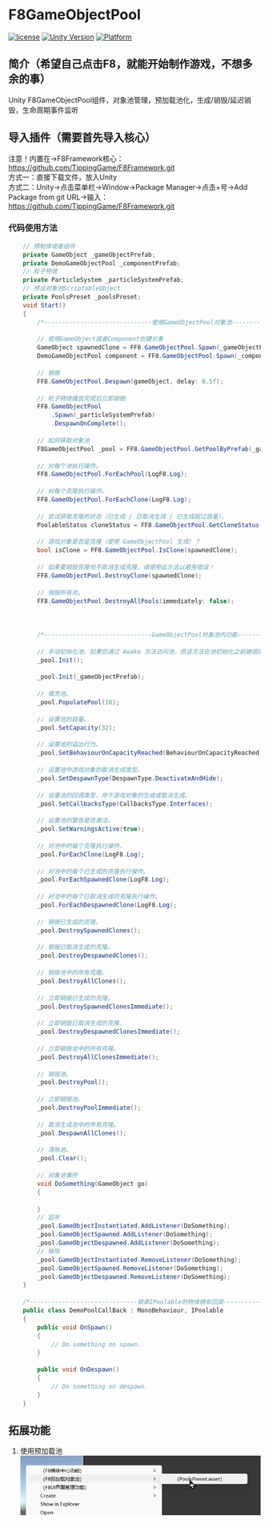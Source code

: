 # F8GameObjectPool

[![license](http://img.shields.io/badge/license-MIT-green.svg)](https://opensource.org/licenses/MIT) 
[![Unity Version](https://img.shields.io/badge/unity-2021.3.15f1-blue)](https://unity.com) 
[![Platform](https://img.shields.io/badge/platform-Win%20%7C%20Android%20%7C%20iOS%20%7C%20Mac%20%7C%20Linux%20%7C%20WebGL-orange)]() 

## 简介（希望自己点击F8，就能开始制作游戏，不想多余的事）
Unity F8GameObjectPool组件，对象池管理，预加载池化，生成/销毁/延迟销毁，生命周期事件监听  

## 导入插件（需要首先导入核心）
注意！内置在->F8Framework核心：https://github.com/TippingGame/F8Framework.git  
方式一：直接下载文件，放入Unity  
方式二：Unity->点击菜单栏->Window->Package Manager->点击+号->Add Package from git URL->输入：https://github.com/TippingGame/F8Framework.git  

### 代码使用方法
```C#
    // 预制体或者组件
    private GameObject _gameObjectPrefab;
    private DemoGameObjectPool _componentPrefab;
    // 粒子特效
    private ParticleSystem _particleSystemPrefab;
    // 预设对象池ScriptableObject
    private PoolsPreset _poolsPreset;
    void Start()
    {
        /*------------------------------使用GameObjectPool对象池------------------------------*/
        
        // 使用GameObject或者Component创建对象
        GameObject spawnedClone = FF8.GameObjectPool.Spawn(_gameObjectPrefab);
        DemoGameObjectPool component = FF8.GameObjectPool.Spawn(_componentPrefab, Vector3.zero, Quaternion.identity, this.transform);
        
        // 销毁
        FF8.GameObjectPool.Despawn(gameObject, delay: 0.5f);
        
        // 粒子特效播放完成后立即销毁
        FF8.GameObjectPool
            .Spawn(_particleSystemPrefab)
            .DespawnOnComplete();
        
        // 如何获取对象池
        F8GameObjectPool _pool = FF8.GameObjectPool.GetPoolByPrefab(_gameObjectPrefab);
        
        // 对每个池执行操作。
        FF8.GameObjectPool.ForEachPool(LogF8.Log);

        // 对每个克隆执行操作。
        FF8.GameObjectPool.ForEachClone(LogF8.Log);

        // 尝试获取克隆的状态（已生成 / 已取消生成 / 已生成超过容量）。
        PoolableStatus cloneStatus = FF8.GameObjectPool.GetCloneStatus(spawnedClone);

        // 游戏对象是否是克隆（使用 GameObjectPool 生成）？
        bool isClone = FF8.GameObjectPool.IsClone(spawnedClone);
        
        // 如果要销毁克隆但不取消生成克隆，请使用此方法以避免错误！
        FF8.GameObjectPool.DestroyClone(spawnedClone);
        
        // 销毁所有池。
        FF8.GameObjectPool.DestroyAllPools(immediately: false);
        
        
        
        /*------------------------------GameObjectPool对象池内功能------------------------------*/
        
        // 手动初始化池。如果您通过 Awake 方法访问池，而该方法在池初始化之前被调用，则可能需要这样做。
        _pool.Init();
        
        _pool.Init(_gameObjectPrefab);

        // 填充池。
        _pool.PopulatePool(16);
        
        // 设置池的容量。
        _pool.SetCapacity(32);
        
        // 设置池的溢出行为。
        _pool.SetBehaviourOnCapacityReached(BehaviourOnCapacityReached.Recycle);
        
        // 设置池中游戏对象的取消生成类型。
        _pool.SetDespawnType(DespawnType.DeactivateAndHide);
        
        // 设置池的回调类型，用于游戏对象的生成或取消生成。
        _pool.SetCallbacksType(CallbacksType.Interfaces);
        
        // 设置池的警告是否激活。
        _pool.SetWarningsActive(true);
        
        // 对池中的每个克隆执行操作。
        _pool.ForEachClone(LogF8.Log);
        
        // 对池中的每个已生成的克隆执行操作。
        _pool.ForEachSpawnedClone(LogF8.Log);
        
        // 对池中的每个已取消生成的克隆执行操作。
        _pool.ForEachDespawnedClone(LogF8.Log);
        
        // 销毁已生成的克隆。
        _pool.DestroySpawnedClones();
        
        // 销毁已取消生成的克隆。
        _pool.DestroyDespawnedClones();

        // 销毁池中的所有克隆。
        _pool.DestroyAllClones();

        // 立即销毁已生成的克隆。
        _pool.DestroySpawnedClonesImmediate();
        
        // 立即销毁已取消生成的克隆。
        _pool.DestroyDespawnedClonesImmediate();

        // 立即销毁池中的所有克隆。
        _pool.DestroyAllClonesImmediate();
        
        // 销毁池。
        _pool.DestroyPool();
        
        // 立即销毁池。
        _pool.DestroyPoolImmediate();
        
        // 取消生成池中的所有克隆。
        _pool.DespawnAllClones();

        // 清除池。
        _pool.Clear();
        
        // 对象池事件
        void DoSomething(GameObject go)
        {
            
        }
        // 监听
        _pool.GameObjectInstantiated.AddListener(DoSomething);
        _pool.GameObjectSpawned.AddListener(DoSomething);
        _pool.GameObjectDespawned.AddListener(DoSomething);
        // 移除
        _pool.GameObjectInstantiated.RemoveListener(DoSomething);
        _pool.GameObjectSpawned.RemoveListener(DoSomething);
        _pool.GameObjectDespawned.RemoveListener(DoSomething);
    }
    
    /*------------------------------继承IPoolable的物体拥有回调------------------------------*/
    public class DemoPoolCallBack : MonoBehaviour, IPoolable
    {
        public void OnSpawn()
        {
            // Do something on spawn.
        }
    
        public void OnDespawn()
        {
            // Do something on despawn.
        }
    }
```
## 拓展功能
1. 使用预加载池
![image](ui_20240302154233.png)
